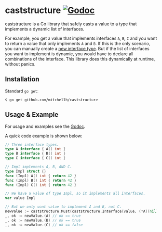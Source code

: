 # caststructure [![Godoc](https://godoc.org/github.com/mitchellh/caststructure?status.svg)](https://godoc.org/github.com/mitchellh/caststructure)

caststructure is a Go library that safely casts a value to a type
that implements a dynamic list of interfaces.

For example, you get a value that implements interfaces `A`, `B`, `C` and you
want to return a value that only implements `A` and `B`. If this is the only
scenario, you can manually create a [new interface type](https://play.golang.org/p/Sgn7MhsyrXt).
But if the list of interfaces you want to implement is dynamic, you would
have to declare all combinations of the interface. This library does this
dynamically at runtime, without panics.

## Installation

Standard `go get`:

```
$ go get github.com/mitchellh/caststructure
```

## Usage & Example

For usage and examples see the [Godoc](http://godoc.org/github.com/mitchellh/caststructure).

A quick code example is shown below:

```go
// Three interface types.
type A interface { A() int }
type B interface { B() int }
type C interface { C() int }

// Impl implements A, B, AND C.
type Impl struct {}
func (Impl) A() int { return 42 }
func (Impl) B() int { return 42 }
func (Impl) C() int { return 42 }

// We have a value of type Impl, so it implements all interfaces.
var value Impl

// But we only want value to implement A and B, not C.
newValue := caststructure.Must(caststructure.Interface(value, (*A)(nil), (*B)(nil)))
_, ok := newValue.(A) // ok == true
_, ok := newValue.(B) // ok == true
_, ok := newValue.(C) // ok == false
```
